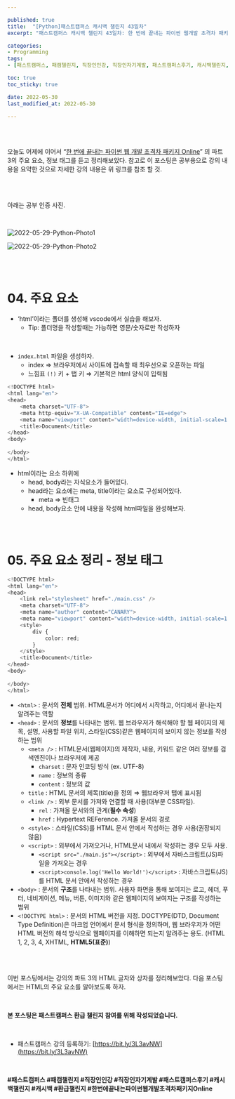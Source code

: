 ```yaml
---

published: true
title:  "[Python]패스트캠퍼스 캐시백 챌린지 43일차"
excerpt: "패스트캠퍼스 캐시백 챌린지 43일차: 한 번에 끝내는 파이썬 웹개발 초격차 패키지 Online"

categories:
- Programming
tags:
- [패스트캠퍼스, 패캠챌린지, 직장인인강, 직장인자기계발, 패스트캠퍼스후기, 캐시백챌린지, 캐시백, 환급챌린지, 한번에끝내는파이썬웹개발초격차패키지Online]

toc: true
toc_sticky: true

date: 2022-05-30
last_modified_at: 2022-05-30

---
```

<br/><br/>

오늘도 어제에 이어서 “[한 번에 끝내는 파이썬 웹 개발 초격차 패키지 Online](https://fastcampus.co.kr/dev_online_pyweb)” 의 파트 3의 주요 요소, 정보 태그를 듣고 정리해보았다. 참고로 이 포스팅은 공부용으로 강의 내용을 요약한 것으로 자세한 강의 내용은 위 링크를 참조 할 것.

<br/><br/>

아래는 공부 인증 사진. 

<br/>

![2022-05-29-Python-Photo1](/assets/images/2022-05-29-Python-Photo/2022-05-29-Python-Photo1.jpg)

![2022-05-29-Python-Photo2](/assets/images/2022-05-29-Python-Photo/2022-05-29-Python-Photo2.jpg)

<br/><br/>

# 04. 주요 요소

- ‘html’이라는 폴더를 생성해 vscode에서 실습을 해보자.
    - Tip: 폴더명을 작성할때는 가능하면 영문/숫자로만 작성하자

<br/>

- `index.html` 파일을 생성하자.
    - index ⇒ 브라우저에서 사이트에 접속할 때 최우선으로 오픈하는 파일
    - 느낌표 `(!)` 키 + 탭 키 ⇒ 기본적은 html 양식이 입력됨

```python
<!DOCTYPE html>
<html lang="en">
<head>
    <meta charset="UTF-8">
    <meta http-equiv="X-UA-Compatible" content="IE=edge">
    <meta name="viewport" content="width=device-width, initial-scale=1.0">
    <title>Document</title>
</head>
<body>
    
</body>
</html>
```

- html이라는 요소 하위에
    - head, body라는 자식요소가 들어있다.
    - head라는 요소에는 meta, title이라는 요소로 구성되어있다.
        - meta ⇒ 빈태그
    - head, body요소 안에 내용을 작성해 html파일을 완성해보자.

<br/><br/>

# 05. 주요 요소 정리 - 정보 태그

```python
<!DOCTYPE html>
<html lang="en">
<head>
    <link rel="stylesheet" href="./main.css" />
    <meta charset="UTF-8">
    <meta name="author" content="CANARY">
    <meta name="viewport" content="width=device-width, initial-scale=1.0">
    <style>
        div {
            color: red;
        }
    </style>
    <title>Document</title>
</head>
<body>
    
</body>
</html>
```

- `<html>` : 문서의 **전체** 범위. HTML문서가 어디에서 시작하고, 어디에서 끝나는지 알려주는 역할
- `<head>` : 문서의 **정보**를 나타내는 범위. 웹 브라우저가 해석해야 할 웹 페이지의 제목, 설명, 사용할 파일 위치, 스타일(CSS)같은 웹페이지의 보이지 않는 정보를 작성하는 범위
    - `<meta />` : HTML문서(웹페이지)의 제작자, 내용, 키워드 같은 여러 정보를 검색엔진이나 브라우저에 제공
        - `charset` : 문자 인코딩 방식 (ex. UTF-8)
        - `name` : 정보의 종류
        - `content` : 정보의 값
    - `title` : HTML 문서의 제목(title)을 정의 ⇒ 웹브라우저 탭에 표시됨
    - `<link />` : 외부 문서를 가져와 연결할 때 사용(대부분 CSS파일).
        - `rel` : 가져올 문서와의 관계(**필수 속성**)
        - `href` : Hypertext REFerence. 가져올 문서의 경로
    - `<style>` : 스타일(CSS)를 HTML 문서 안에서 작성하는 경우 사용(권장되지 않음)
    - `<script>` : 외부에서 가져오거나, HTML문서 내에서 작성하는 경우 모두 사용.
        - `<script src="./main.js"></script>` : 외부에서 자바스크립트(JS)파일을 가져오는 경우
        - `<script>console.log('Hello World!')</script>` : 자바스크립트(JS)를 HTML 문서 안에서 작성하는 경우
- `<body>` : 문서의 **구조**를 나타내는 범위. 사용자 화면을 통해 보여지는 로고, 헤더, 푸터, 네비게이션, 메뉴, 버튼, 이미지와 같은 웹페이지의 보여지는 구조를 작성하는 범위
- `<!DOCTYPE html>` : 문서의 HTML 버전을 지정. DOCTYPE(DTD, Document Type Definition)은 마크업 언어에서 문서 형식을 정의하며, 웹 브라우저가 어떤 HTML 버전의 해석 방식으로 웹페이지를 이해하면 되는지 알려주는 용도. (HTML 1, 2, 3, 4, XHTML, **HTML5(표준)**)

<br/><br/>

이번 포스팅에서는 강의의 파트 3의 HTML 글자와 상자를 정리해보았다. 다음 포스팅에서는 HTML의 주요 요소를 알아보도록 하자.

<br/>

**본 포스팅은 패스트캠퍼스 환급 챌린지 참여를 위해 작성되었습니다.**

<br/>

- 패스트캠퍼스 강의 등록하기: [https://bit.ly/3L3avNW](https://bit.ly/3L3avNW)

<br/>

**#패스트캠퍼스 #패캠챌린지 #직장인인강 #직장인자기계발 #패스트캠퍼스후기 #캐시백챌린지 #캐시백 #환급챌린지 #한번에끝내는파이썬웹개발초격차패키지Online**